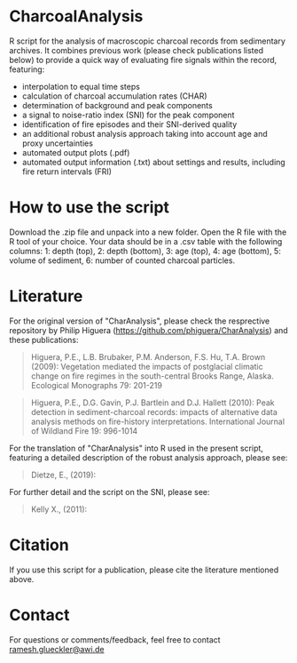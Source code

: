 # CharcoalAnalysis
R script for the analysis of macroscopic charcoal records from sedimentary archives. It combines previous work (please check publications listed below) to provide a quick way of evaluating fire signals within the record, featuring:
- interpolation to equal time steps
- calculation of charcoal accumulation rates (CHAR)
- determination of background and peak components
- a signal to noise-ratio index (SNI) for the peak component
- identification of fire episodes and their SNI-derived quality
- an additional robust analysis approach taking into account age and proxy uncertainties
- automated output plots (.pdf)
- automated output information (.txt) about settings and results, including fire return intervals (FRI)

# How to use the script
Download the .zip file and unpack into a new folder. Open the R file with the R tool of your choice. Your data should be in a .csv table with the following columns: 
1: depth (top), 2: depth (bottom), 3: age (top), 4: age (bottom), 5: volume of sediment, 6: number of counted charcoal particles.

# Literature
For the original version of "CharAnalysis", please check the resprective repository by Philip Higuera (https://github.com/phiguera/CharAnalysis) and these publications:

<blockquote>Higuera, P.E., L.B. Brubaker, P.M. Anderson, F.S. Hu, T.A. Brown (2009): Vegetation mediated the impacts of postglacial climatic change on fire regimes in the south-central Brooks Range, Alaska. Ecological Monographs 79: 201-219</blockquote>

<blockquote>Higuera, P.E., D.G. Gavin, P.J. Bartlein and D.J. Hallett (2010): Peak detection in sediment-charcoal records: impacts of alternative data analysis methods on fire-history interpretations. International Journal of Wildland Fire 19: 996-1014</blockquote>

For the translation of "CharAnalysis" into R used in the present script, featuring a detailed description of the robust analysis approach, please see:

<blockquote>Dietze, E., (2019):</blockquote>

For further detail and the script on the SNI, please see:

<blockquote>Kelly X., (2011):</blockquote>

# Citation
If you use this script for a publication, please cite the literature mentioned above.

# Contact
For questions or comments/feedback, feel free to contact ramesh.glueckler@awi.de
